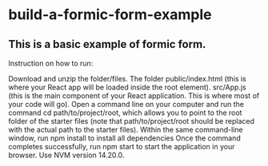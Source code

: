 # build-a-formic-form-example
## This is a basic example of formic form.

Instruction on how to run:

Download and unzip the folder/files. The folder public/index.html (this is where your React app will be loaded inside the root element).
src/App.js (this is the main component of your React application. This is where most of your code will go).
Open a command line on your computer and run the command cd path/to/project/root, which allows you to point to the root folder of the starter files (note that path/to/project/root should be replaced with the actual path to the starter files).
Within the same command-line window, run npm install to install all dependencies
Once the command completes successfully, run npm start to start the application in your browser.
Use NVM version 14.20.0.
